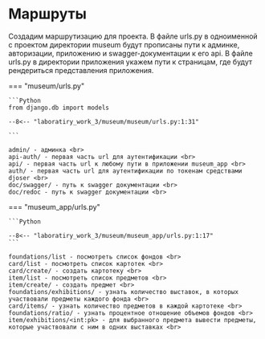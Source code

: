 # Маршруты

Создадим маршрутизацию для проекта. В файле urls.py в одноименной с проектом директории museum будут прописаны пути к 
админке, авторизации, приложению и swagger-документации к его api. В файле urls.py в директории приложения 
укажем пути к страницам, где будут рендериться представления приложения.

=== "museum/urls.py"

    ```Python
    from django.db import models

    --8<-- "laboratiry_work_3/museum/museum/urls.py:1:31"

    ```

    admin/ - админка <br>
    api-auth/ - первая часть url для аутентификации <br>
    api/ - первая часть url к любому пути в приложении museum_app <br>
    auth/ - первая часть url для аутентификации по токенам средствами djoser <br>
    doc/swagger/ - путь к swagger документации <br>
    doc/redoc - путь к swagger документации <br>

=== "museum_app/urls.py"

    ```Python

    --8<-- "laboratiry_work_3/museum/museum_app/urls.py:1:17"
    ```

    foundations/list - посмотреть список фондов <br>
    card/list - посмотреть список картотек <br>
    card/create/ - создать картотеку <br>
    item/list - посмотреть список предметов <br>
    item/create/ - создать предмет <br>
    foundations/exhibitions/ - узнать количество выставок, в которых участвовали предметы каждого фонда <br>
    card/items/ - узнать количество предметов в каждой картотеке <br>
    foundations/ratio/ - узнать процентное отношение объемов фондов <br>
    item/exhibitions/<int:pk> - для выбранного предмета вывести предметы, которые участвовали с ним в одних выставках <br>
